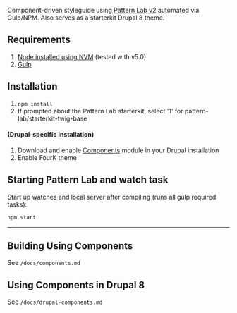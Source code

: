Component-driven styleguide using [Pattern Lab v2](http://patternlab.io/) automated via Gulp/NPM. Also serves as a starterkit Drupal 8 theme.

## Requirements

  1. [Node installed using NVM](https://github.com/creationix/nvm) (tested with v5.0)
  2. [Gulp](http://gulpjs.com/)

## Installation

  1. `npm install`
  2. If prompted about the Pattern Lab starterkit, select '1' for pattern-lab/starterkit-twig-base

#### (Drupal-specific installation)

  1. Download and enable [Components](https://www.drupal.org/project/components) module in your Drupal installation
  2. Enable FourK theme

## Starting Pattern Lab and watch task

  Start up watches and local server after compiling (runs all gulp required tasks):

  ```bash
  npm start
  ```

  ---

## Building Using Components

See `/docs/components.md`

## Using Components in Drupal 8

See `/docs/drupal-components.md`
